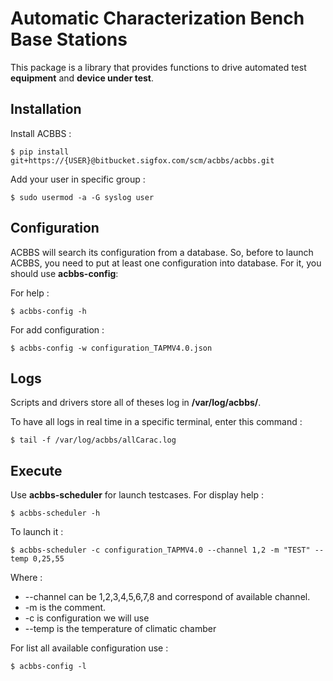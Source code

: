 
# Automatic Characterization Bench Base Stations

  

This package is a library that provides functions to drive automated test **equipment** and **device under test**.

  

## Installation

Install ACBBS :

    $ pip install git+https://{USER}@bitbucket.sigfox.com/scm/acbbs/acbbs.git

Add your user in specific group :

    $ sudo usermod -a -G syslog user

  

## Configuration

ACBBS will search its configuration from a database. So, before to launch ACBBS, you need to put at least one configuration into database. For it, you should use **acbbs-config**:

For help :

    $ acbbs-config -h

For add configuration :
  
    $ acbbs-config -w configuration_TAPMV4.0.json

## Logs

Scripts and drivers store all of theses log in **/var/log/acbbs/**.

To have all logs in real time in a specific terminal, enter this command :

    $ tail -f /var/log/acbbs/allCarac.log

## Execute

Use **acbbs-scheduler** for launch testcases. For display help :

    $ acbbs-scheduler -h

To launch it :

    $ acbbs-scheduler -c configuration_TAPMV4.0 --channel 1,2 -m "TEST" --temp 0,25,55

Where :

 - --channel can be 1,2,3,4,5,6,7,8 and correspond of available channel.
 - -m is the comment.
 - -c is configuration we will use
 - --temp is the temperature of climatic chamber

For list all available configuration use :

    $ acbbs-config -l
